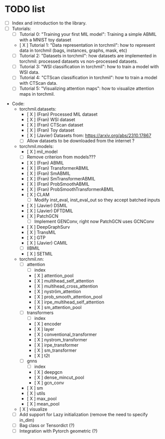 # TODO list

- [ ] Index and introduction to the library.
- [ ] Tutorials:
    - [ ] Tutorial 0: "Training your first MIL model": Training a simple ABMIL with a MNIST toy dataset
    - [ X ] Tutorial 1: "Data representation in torchmil": how to represent data in torchmil (bags, instances, graphs, mask, etc)
    - [ ] Tutorial 2: "Datasets in torchmil": how datasets are implemented in torchmil: processed datasets vs non-processed datasets. 
    - [ ] Tutorial 3: "WSI classification in torchmil": how to train a model with WSI data.
    - [ ] Tutorial 4: "CTScan classification in torchmil": how to train a model with CTScan data.
    - [ ] Tutorial 5: "Visualizing attention maps": how to visualize attention maps in torchmil.
- Code:
    - torchmil.datasets:
        - [ X ] (Fran) Processed MIL dataset
        - [ X ] (Fran) WSI dataset
        - [ X ] (Fran) CTScan dataset
        - [ X ] (Fran) Toy dataset
        - [ X ] (Javier) Datasets from: https://arxiv.org/abs/2310.17867
        - [ ] Allow datasets to be downloaded from the internet ?
    - torchmil.models:
        - [ X ] mil_model
        - [ ] Remove criterion from models???
        - [ X ] (Fran) ABMIL
        - [ X ] (Fran) TransformerABMIL
        - [ X ] (Fran) SmABMIL
        - [ X ] (Fran) SmTransformerABMIL
        - [ X ] (Fran) ProbSmoothABMIL
        - [ X ] (Fran) ProbSmoothTransformerABMIL
        - [ X ] CLAM
            - [  ] Modify inst_eval, inst_eval_out so they accept batched inputs
        - [ X ] (Javier) DSMIL
        - [ X ] (Javier) DFTDMIL
        - [ X ] PatchGCN
            - [ ] Implement GENConv, right now PatchGCN uses GCNConv
        - [ X ] DeepGraphSurv
        - [ X ] TransMIL
        - [ X ] GTP
        - [ X ] (Javier) CAMIL
        - [  ] IIBMIL
        - [ X ] SETMIL
    - torchmil.nn:
        - [ ] attention
            - [ ] index
            - [ X ] attention_pool
            - [ X ] multihead_self_attention
            - [ X ] multihead_cross_attention
            - [ X ] nyström_attention
            - [ X ] prob_smooth_attention_pool
            - [ X ] irpe_multihead_self_attention
            - [ X ] sm_attention_pool
        - [ ] transformers
            - [ ] index
            - [ X ] encoder
            - [ X ] layer
            - [ X ] conventional_transformer
            - [ X ] nystrom_transformer
            - [ X ] irpe_transformer
            - [ X ] sm_transformer
            - [ X ] t2t
        - [ ] gnns
            - [ ] index
            - [ X ] deepgcn
            - [ X ] dense_mincut_pool
            - [ X ] gcn_conv
        - [ X ] sm
        - [ X ] utils
        - [ X ] max_pool
        - [ X ] mean_pool 
    - [ X ] visualize
    - [ ] Add support for Lazy initialization (remove the need to specify in_dim)
    - [ ] Bag class or Tensordict (?)
    - [ ] Integration with Pytorch geometric (?)
